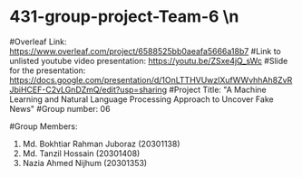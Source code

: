 # 431-group-project-Team-6 \n

#Overleaf Link: https://www.overleaf.com/project/6588525bb0aeafa5666a18b7
#Link to unlisted youtube video presentation: https://youtu.be/ZSxe4jQ_sWc
#Slide for the presentation: https://docs.google.com/presentation/d/1OnLTTHVUwzlXufWWvhhAh8ZvRJbiHCEF-C2vLGnDZmQ/edit?usp=sharing
#Project Title: "A Machine Learning and Natural Language Processing Approach to Uncover Fake News"
#Group number: 06

#Group Members:
1. Md. Bokhtiar Rahman Juboraz (20301138)
2. Md. Tanzil Hossain          (20301408)
3. Nazia Ahmed Nijhum          (20301353)
